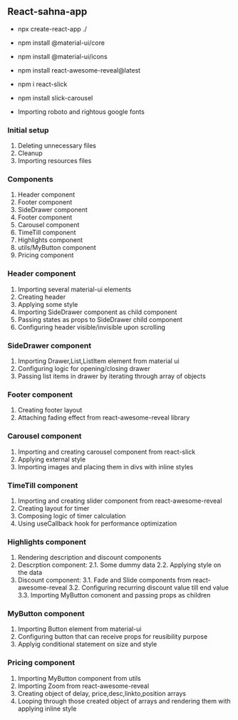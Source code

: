 ## React-sahna-app

- npx create-react-app ./
- npm install @material-ui/core
- npm install @material-ui/icons
- npm install react-awesome-reveal@latest
- npm i react-slick
- npm install slick-carousel

- Importing roboto and rightous google fonts

### Initial setup

1. Deleting unnecessary files
2. Cleanup
3. Importing resources files

### Components

1. Header component
2. Footer component
3. SideDrawer component
4. Footer component
5. Carousel component
6. TimeTill component
7. Highlights component
8. utils/MyButton component
9. Pricing component

### Header component

1. Importing several material-ui elements
2. Creating header
3. Applying some style
4. Importing SideDrawer component as child component
5. Passing states as props to SideDrawer child component
6. Configuring header visible/invisible upon scrolling

### SideDrawer component

1. Importing Drawer,List,ListItem element from material ui
2. Configuring logic for opening/closing drawer
3. Passing list items in drawer by iterating through array of objects

### Footer component

1. Creating footer layout
2. Attaching fading effect from react-awesome-reveal library

### Carousel component

1. Importing and creating carousel component from react-slick
2. Applying external style
3. Importing images and placing them in divs with inline styles

### TimeTill component

1. Importing and creating slider component from react-awesome-reveal
2. Creating layout for timer
3. Composing logic of timer calculation
4. Using useCallback hook for performance optimization

### Highlights component

1. Rendering description and discount components
2. Descrption component:
   2.1. Some dummy data
   2.2. Applying style on the data
3. Discount component:
   3.1. Fade and Slide components from react-awesome-reveal
   3.2. Configuring recurring discount value till end value
   3.3. Importing MyButton comonent and passing props as children

### MyButton component

1. Importing Button element from material-ui
2. Configuring button that can receive props for reusibility purpose
3. Applyig conditional statement on size and style

### Pricing component

1. Importing MyButton component from utils
2. Importing Zoom from react-awesome-reveal
3. Creating object of delay, price,desc,linkto,position arrays
4. Looping through those created object of arrays and rendering them with applying inline style
